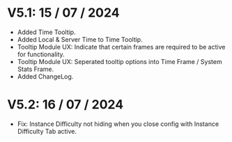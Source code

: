 # V5.1: 15 / 07 / 2024
- Added Time Tooltip.
- Added Local & Server Time to Time Tooltip.
- Tooltip Module UX: Indicate that certain frames are required to be active for functionality.
- Tooltip Module UX: Seperated tooltip options into Time Frame / System Stats Frame.
- Added ChangeLog.
# V5.2: 16 / 07 / 2024
- Fix: Instance Difficulty not hiding when you close config with Instance Difficulty Tab active.